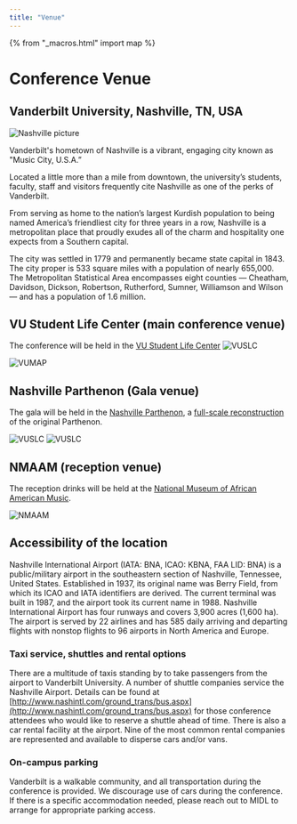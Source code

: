 ```yaml
---
title: "Venue"
---
```

{% from "_macros.html" import map %}

# Conference Venue

## Vanderbilt University, Nashville, TN, USA

<img alt="Nashville picture" src="images/nashville.jpg">

Vanderbilt's hometown of Nashville is a vibrant, engaging city known as "Music City, U.S.A.”

Located a little more than a mile from downtown, the university’s students, faculty, staff and visitors frequently cite Nashville as one of the perks of Vanderbilt.

From serving as home to the nation’s largest Kurdish population to being named America’s friendliest city for three years in a row, Nashville is a metropolitan place that proudly exudes all of the charm and hospitality one expects from a Southern capital.

The city was settled in 1779 and permanently became state capital in 1843. The city proper is 533 square miles with a population of nearly 655,000. The Metropolitan Statistical Area encompasses eight counties — Cheatham, Davidson, Dickson, Robertson, Rutherford, Sumner, Williamson and Wilson — and has a population of 1.6 million.

## VU Student Life Center (main conference venue)

The conference will be held in the [VU Student Life Center](https://www.vanderbilt.edu/studentcenters/explore/floor-1/)
![VUSLC](images/vustudentlifecenter_1591090503553.jpg)

![VUMAP](images/Vandy_walk_map.png)

## Nashville Parthenon (Gala venue)

The gala will be held in the [Nashville Parthenon](https://www.nashvilleparthenon.com/), a [full-scale reconstruction](https://en.wikipedia.org/wiki/Parthenon_%28Nashville%29) of the original Parthenon.

![VUSLC](images/Parthenon.jpg)
![VUSLC](images/parthenon2.jpg)


## NMAAM (reception venue)

The reception drinks will be held at the [National Museum of African American Music](https://www.nmaam.org/).

![NMAAM](images/NMAAM-5B-Corner-Rooftop-View.jpg)


## Accessibility of the location

Nashville International Airport (IATA: BNA, ICAO: KBNA, FAA LID: BNA) is a public/military airport in the southeastern section of Nashville, Tennessee, United States. Established in 1937, its original name was Berry Field, from which its ICAO and IATA identifiers are derived. The current terminal was built in 1987, and the airport took its current name in 1988. Nashville International Airport has four runways and covers 3,900 acres (1,600 ha). The airport is served by 22 airlines and has 585 daily arriving and departing flights with nonstop flights to 96 airports in North America and Europe.

### Taxi service, shuttles and rental options

There are a multitude of taxis standing by to take passengers from the airport to Vanderbilt University. A number of shuttle companies service the Nashville Airport. Details can be found at [http://www.nashintl.com/ground_trans/bus.aspx](http://www.nashintl.com/ground_trans/bus.aspx) for those conference attendees who would like to reserve a shuttle ahead of time. There is also a car rental facility at the airport. Nine of the most common rental companies are represented and available to disperse cars and/or vans.

### On-campus parking

Vanderbilt is a walkable community, and all transportation during the conference is provided. We discourage use of cars during the conference. If there is a specific accommodation needed, please reach out to MIDL to arrange for appropriate parking access.

